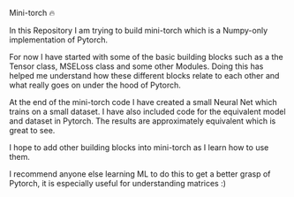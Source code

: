 Mini-torch 🔥

In this Repository I am trying to build mini-torch which is a Numpy-only implementation of Pytorch.

For now I have started with some of the basic building blocks such as a the Tensor class, MSELoss class and some other Modules. Doing this has helped me understand how these different 
blocks relate to each other and what really goes on under the hood of Pytorch.

At the end of the mini-torch code I have created a small Neural Net which trains on a small dataset. I have also included code for the equivalent model and dataset in Pytorch. The results are approximately equivalent which is great to see.

I hope to add other building blocks into mini-torch as I learn how to use them. 

I recommend anyone else learning ML to do this to get a better grasp of Pytorch, it is especially useful for understanding matrices :)
